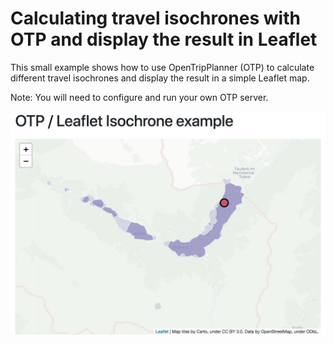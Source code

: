 # Calculating travel isochrones with OTP and display the result in Leaflet

This small example shows how to use OpenTripPlanner (OTP) to calculate different travel isochrones and display the result in a simple Leaflet map.

Note: You will need to configure and run your own OTP server.

<img src="img/screenshot.jpg" style="max-width: 100%;">
